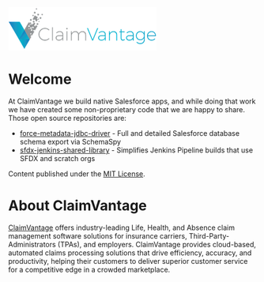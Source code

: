 ![ClaimVanage Logo](ClaimVantageLogo300.png)

# Welcome

At ClaimVantage we build native Salesforce apps, and while doing that work we have created some non-proprietary code
that we are happy to share. Those open source repositories are:

* [force-metadata-jdbc-driver](https://claimvantage.github.io/force-metadata-jdbc-driver/) - Full and detailed Salesforce database schema export via SchemaSpy
* [sfdx-jenkins-shared-library](https://claimvantage.github.io/sfdx-jenkins-shared-library/) - Simplifies Jenkins Pipeline builds that use SFDX and scratch orgs

Content published under the [MIT License](https://claimvantage.github.io/LICENCE).

# About ClaimVantage
[ClaimVantage](https://claimvantage.com/) offers industry-leading Life, Health, and Absence claim management software solutions for insurance carriers, Third-Party-Administrators (TPAs), and employers. ClaimVantage provides cloud-based, automated claims processing solutions that drive efficiency, accuracy, and productivity, helping their customers to deliver superior customer service for a competitive edge in a crowded marketplace.
